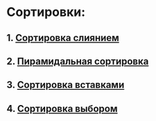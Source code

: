 # Сортировки:
## 1. [Сортировка слиянием](https://github.com/maivilya/container/blob/master/src/main/java/org/example/Sortings/MergeSort/MergeSort.java)
## 2. [Пирамидальная сортировка](https://github.com/maivilya/container/blob/master/src/main/java/org/example/Sortings/HeapSort/HeapSort.java)
## 3. [Сортировка вставками](https://github.com/maivilya/container/blob/master/src/main/java/org/example/Sortings/InsertionSort/InsertionSort.java)
## 4. [Сортировка выбором](https://github.com/maivilya/container/blob/master/src/main/java/org/example/Sortings/SelectionSort/SelectionSort.java)
